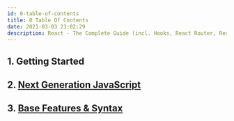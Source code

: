 ```yaml
---
id: 0-table-of-contents
title: 0 Table Of Contents
date: 2021-03-03 23:02:29
description: React - The Complete Guide (incl. Hooks, React Router, Redux)
---
```


## 1. Getting Started

## 2. [Next Generation JavaScript](2-next-gen-javascript/next-gen-javascript-summary)

## 3. [Base Features & Syntax](3-base-feature-syntax/Lessons/3-0-lesson)
